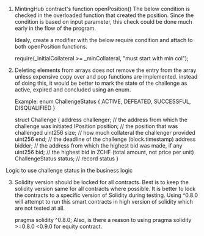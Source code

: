 1) MintingHub contract's function openPosition()
   The below condition is checked in the overloaded function that created the position.
   Since the condition is based on input parameter, this check could be done much early in the flow of 
   the program.
   
   Idealy, create a modifier with the below require condition and attach to both openPosition functions.

   require(_initialCollateral >= _minCollateral, "must start with min col");



2) Deleting elements from arrays does not remove the entry from the array unless expensive copy over and 
   pop functions are implemented. instead of doing this, it would be better to mark the state of the 
   challenge as active, expired and concluded using an enum.

   Example:
   enum ChallengeStatus {
        ACTIVE,
        DEFEATED,
        SUCCESSFUL,
        DISQUALIFIED
   }
  
   struct Challenge {
        address challenger; // the address from which the challenge was initiated
        IPosition position; // the position that was challenged
        uint256 size;       // how much collateral the challenger provided
        uint256 end;        // the deadline of the challenge (block.timestamp)
        address bidder;     // the address from which the highest bid was made, if any
        uint256 bid;        // the highest bid in ZCHF (total amount, not price per unit)
        ChallengeStatus  status; // record status
    } 

Logic to use challenge status in the business logic


3) Solidity version should be locked for all contracts. Best is to keep the solidity version same for all contracts where possible.
   It is better to lock the contracts to a specific version of Solidity during testing. Using ^0.8.0
   will attempt to run this smart contracts in high version of solidity which are not tested at all.
   
   pragma solidity ^0.8.0;
   Also, is there a reason to using pragma solidity >=0.8.0 <0.9.0 for equity contract.


